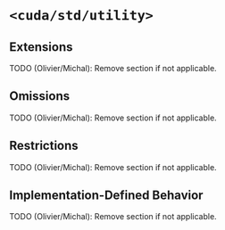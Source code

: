 # `<cuda/std/utility>`

## Extensions

TODO (Olivier/Michal): Remove section if not applicable.

## Omissions

TODO (Olivier/Michal): Remove section if not applicable.

## Restrictions

TODO (Olivier/Michal): Remove section if not applicable.

## Implementation-Defined Behavior

TODO (Olivier/Michal): Remove section if not applicable.

